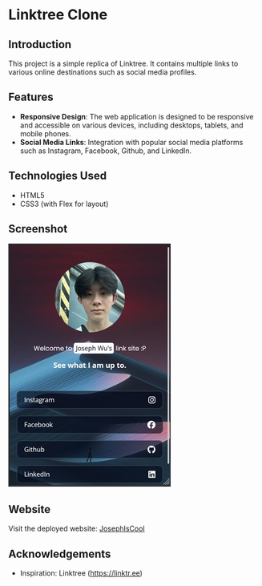 # Linktree Clone

## Introduction
This project is a simple replica of Linktree. It contains multiple links to various online destinations such as social media profiles.

## Features
- **Responsive Design**: The web application is designed to be responsive and accessible on various devices, including desktops, tablets, and mobile phones.
- **Social Media Links**: Integration with popular social media platforms such as Instagram, Facebook, Github, and LinkedIn.

## Technologies Used
- HTML5
- CSS3 (with Flex for layout)

## Screenshot
![Link-Tree Clone](public/Screenshot.jpg)

## Website
Visit the deployed website: [JosephIsCool](https://josephiscool.netlify.app/)


## Acknowledgements
- Inspiration: Linktree (https://linktr.ee)
